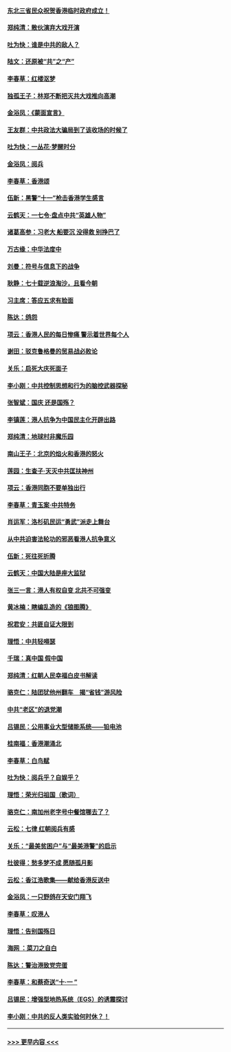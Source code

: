 #### [东北三省民众祝贺香港临时政府成立！](../pages/nsc993/n11571215.md?t=10060833) 
#### [郑纯清：散伙演弃大戏开演](../pages/nsc993/n11570826.md?t=10060833) 
#### [吐为快：谁是中共的敌人？](../pages/nsc993/n11570817.md?t=10060833) 
#### [陆文：还原被“共”之“产”](../pages/nsc993/n11570798.md?t=10060833) 
#### [李春草：红楼沤梦](../pages/nsc993/n11569673.md?t=10060833) 
#### [独孤王子：林郑不断把灭共大戏推向高潮](../pages/nsc993/n11569381.md?t=10060833) 
#### [金浴凤：《蒙面宣言》](../pages/nsc993/n11569368.md?t=10060833) 
#### [王友群：中共政法大骗局到了该收场的时候了](../pages/nsc993/n11568940.md?t=10060833) 
#### [吐为快：一丛花‧梦醒时分](../pages/nsc993/n11567491.md?t=10060833) 
#### [金浴凤：阅兵](../pages/nsc993/n11567454.md?t=10060833) 
#### [李春草：香港颂](../pages/nsc993/n11567444.md?t=10060833) 
#### [伍新：黑警“十一”枪击香港学生感言](../pages/nsc993/n11567426.md?t=10060833) 
#### [云鹤天：一七令‧盘点中共“英雄人物”](../pages/nsc993/n11567091.md?t=10060833) 
#### [诸葛高参：习老大 船要沉 没得救 别挣巴了](../pages/nsc993/n11566976.md?t=10060833) 
#### [万古缘：中华法度中](../pages/nsc993/n11566726.md?t=10060833) 
#### [刘曼：符号与信息下的战争](../pages/nsc993/n11564655.md?t=10060833) 
#### [耿静：七十载逆浪淘沙，且看今朝](../pages/nsc993/n11564520.md?t=10060833) 
#### [习主席：答应五求有脸面](../pages/nsc993/n11563953.md?t=10060833) 
#### [陈达：鸽怨](../pages/nsc993/n11561879.md?t=10060833) 
#### [项云：香港人民的每日惨痛  警示着世界每个人](../pages/nsc993/n11559273.md?t=10060833) 
#### [谢田：驳克鲁格曼的贸易战必败论](../pages/nsc993/n11555840.md?t=10060833) 
#### [关乐：启死大庆死面子](../pages/nsc993/n11556823.md?t=10060833) 
#### [李小刚：中共控制思想和行为的脑控武器探秘](../pages/nsc993/n11556776.md?t=10060833) 
#### [张智斌：国庆  还是国殇？](../pages/nsc993/n11556617.md?t=10060833) 
#### [李镇莲：港人抗争为中国民主化开辟出路](../pages/nsc993/n11556570.md?t=10060833) 
#### [郑纯清：地球村非魔乐园](../pages/nsc993/n11555415.md?t=10060833) 
#### [南山王子：北京的焰火和香港的怒火](../pages/nsc993/n11555318.md?t=10060833) 
#### [莲园：生查子·天灭中共匡扶神州](../pages/nsc993/n11555302.md?t=10060833) 
#### [项云：香港同胞不要单独出行](../pages/nsc993/n11555276.md?t=10060833) 
#### [李春草：青玉案‧中共特务](../pages/nsc993/n11552356.md?t=10060833) 
#### [肖运军：洛杉矶民运“勇武”派走上舞台](../pages/nsc993/n11551595.md?t=10060833) 
#### [从中共迫害法轮功的邪恶看港人抗争意义](../pages/nsc993/n11540858.md?t=10060833) 
#### [伍新：死往死折腾](../pages/nsc993/n11550174.md?t=10060833) 
#### [云鹤天：中国大陆是座大监狱](../pages/nsc993/n11550155.md?t=10060833) 
#### [张三一言：港人有权自变 北共不可强变](../pages/nsc993/n11550132.md?t=10060833) 
#### [黄冰楠：瞎编乱造的《狼图腾》](../pages/nsc993/n11550082.md?t=10060833) 
#### [祝君安：共匪自证大限到](../pages/nsc993/n11550041.md?t=10060833) 
#### [理悟：中共轻嘚瑟](../pages/nsc993/n11547978.md?t=10060833) 
#### [千瑞：真中国 假中国](../pages/nsc993/n11547865.md?t=10060833) 
#### [郑纯清：红朝人民幸福白皮书解读](../pages/nsc993/n11547499.md?t=10060833) 
#### [骆克仁：陆团犹他州翻车　揭“省钱”游风险](../pages/nsc993/n11546977.md?t=10060833) 
#### [中共“老区”的退党潮](../pages/nsc993/n11545995.md?t=10060833) 
#### [吕锡民：公用事业大型储能系统——铅电池](../pages/nsc993/n11545701.md?t=10060833) 
#### [桂南福：香港潮涌北](../pages/nsc993/n11545682.md?t=10060833) 
#### [李春草：白鸟赋](../pages/nsc993/n11545663.md?t=10060833) 
#### [吐为快：阅兵乎？自娱乎？](../pages/nsc993/n11545625.md?t=10060833) 
#### [理悟：荣光归祖国（歌词）](../pages/nsc993/n11545616.md?t=10060833) 
#### [骆克仁：南加州老字号中餐馆哪去了？](../pages/nsc993/n11545120.md?t=10060833) 
#### [云松：七律 红朝阅兵有感](../pages/nsc993/n11542394.md?t=10060833) 
#### [关乐：“最美贫困户”与“最美港警”的启示](../pages/nsc993/n11542252.md?t=10060833) 
#### [杜彼得：愁多梦不成 愿随孤月影](../pages/nsc993/n11540296.md?t=10060833) 
#### [云松：香江浩歌集——献给香港反送中](../pages/nsc993/n11540149.md?t=10060833) 
#### [金浴凤：一只野鸽在天安门翔飞](../pages/nsc993/n11540280.md?t=10060833) 
#### [李春草：叹港人](../pages/nsc993/n11540119.md?t=10060833) 
#### [理悟：告别国殇日](../pages/nsc993/n11539610.md?t=10060833) 
#### [海网 ：菜刀之自白](../pages/nsc993/n11539597.md?t=10060833) 
#### [陈达：警治港致党完蛋](../pages/nsc993/n11538127.md?t=10060833) 
#### [李春草：和蔡奇送“十·一 ”](../pages/nsc993/n11537810.md?t=10060833) 
#### [吕锡民：增强型地热系统（EGS）的诱震探讨](../pages/nsc993/n11537765.md?t=10060833) 
#### [李小刚：中共的反人类实验何时休？！](../pages/nsc993/n11537669.md?t=10060833) 

----
#### [ >>> 更早内容 <<< ](../indexes/nsc993-earlier.md)
